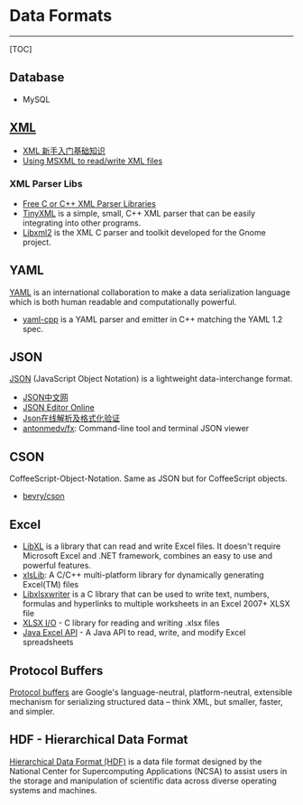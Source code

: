 # Data Formats

-----

[TOC]

## Database
* MySQL

## [XML](https://www.xml.com/)

* [XML 新手入门基础知识](https://www.ibm.com/developerworks/cn/xml/x-newxml/)
* [Using MSXML to read/write XML files](http://blog-ythu.github.io/2012/07/11/using-MSXML/)

### XML Parser Libs
* [Free C or C++ XML Parser Libraries](http://lars.ruoff.free.fr/xmlcpp/)
* [TinyXML](http://www.grinninglizard.com/tinyxml/index.html) is a simple, small, C++ XML parser that can be easily integrating into other programs.
* [Libxml2](http://www.xmlsoft.org/) is the XML C parser and toolkit developed for the Gnome project.


## YAML
[YAML](http://yaml.org) is an international collaboration to make a data serialization language which is both human readable and computationally powerful.

* [yaml-cpp](https://github.com/jbeder/yaml-cpp/) is a YAML parser and emitter in C++ matching the YAML 1.2 spec.

## JSON
[JSON](http://www.json.org/) (JavaScript Object Notation) is a lightweight data-interchange format.

* [JSON中文网](http://www.json.org.cn/)
* [JSON Editor Online](http://jsoneditoronline.org/)
* [Json在线解析及格式化验证](https://www.json.cn/)
* [antonmedv/fx](https://github.com/antonmedv/fx): Command-line tool and terminal JSON viewer

## CSON
CoffeeScript-Object-Notation. Same as JSON but for CoffeeScript objects.

* [bevry/cson](https://github.com/bevry/cson)

## Excel
* [LibXL](http://www.libxl.com/) is a library that can read and write Excel files. It doesn't require Microsoft Excel and .NET framework, combines an easy to use and powerful features.
* [xlsLib](http://xlslib.sourceforge.net/): A C/C++ multi-platform library for dynamically generating Excel(TM) files
* [Libxlsxwriter](http://libxlsxwriter.github.io/) is a C library that can be used to write text, numbers, formulas and hyperlinks to multiple worksheets in an Excel 2007+ XLSX file
* [XLSX I/O](https://brechtsanders.github.io/xlsxio/) - C library for reading and writing .xlsx files
* [Java Excel API](http://jexcelapi.sourceforge.net/) - A Java API to read, write, and modify Excel spreadsheets

## Protocol Buffers
[Protocol buffers](https://developers.google.com/protocol-buffers/) are Google's language-neutral, platform-neutral, extensible mechanism for serializing structured data – think XML, but smaller, faster, and simpler.

## HDF - Hierarchical Data Format
[Hierarchical Data Format (HDF)](https://eosweb.larc.nasa.gov/HBDOCS/hdf.html) is a data file format designed by the National Center for Supercomputing Applications (NCSA) to assist users in the storage and manipulation of scientific data across diverse operating systems and machines.
